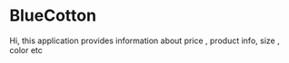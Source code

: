 # BlueCotton
Hi, this application provides information about price , product info, size , color etc 
